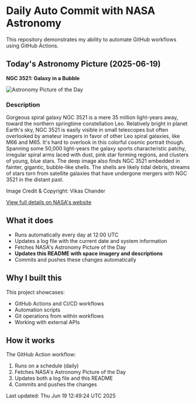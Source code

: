 # Daily Auto Commit with NASA Astronomy
This repository demonstrates my ability to automate GitHub workflows using GitHub Actions.

## Today's Astronomy Picture (2025-06-19)
**NGC 3521: Galaxy in a Bubble**

![Astronomy Picture of the Day](https://apod.nasa.gov/apod/image/2506/NGC3521-1024.jpg)

### Description
Gorgeous spiral galaxy NGC 3521 is a mere 35 million light-years away, toward the northern springtime constellation Leo. Relatively bright in planet Earth's sky, NGC 3521 is easily visible in small telescopes but often overlooked by amateur imagers in favor of other Leo spiral galaxies, like M66 and M65. It's hard to overlook in this colorful cosmic portrait though. Spanning some 50,000 light-years the galaxy sports characteristic patchy, irregular spiral arms laced with dust, pink star forming regions, and clusters of young, blue stars. The deep image also finds NGC 3521 embedded in fainter, gigantic, bubble-like shells. The shells are likely tidal debris, streams of stars torn from satellite galaxies that have undergone mergers with NGC 3521 in the distant past.

Image Credit & Copyright: Vikas Chander

[View full details on NASA's website](https://apod.nasa.gov/apod/astropix.html)

## What it does
- Runs automatically every day at 12:00 UTC
- Updates a log file with the current date and system information
- Fetches NASA's Astronomy Picture of the Day
- **Updates this README with space imagery and descriptions**
- Commits and pushes these changes automatically

## Why I built this
This project showcases:
- GitHub Actions and CI/CD workflows
- Automation scripts
- Git operations from within workflows
- Working with external APIs

## How it works
The GitHub Action workflow:
1. Runs on a schedule (daily)
2. Fetches NASA's Astronomy Picture of the Day
3. Updates both a log file and this README
4. Commits and pushes the changes

Last updated: Thu Jun 19 12:49:24 UTC 2025
